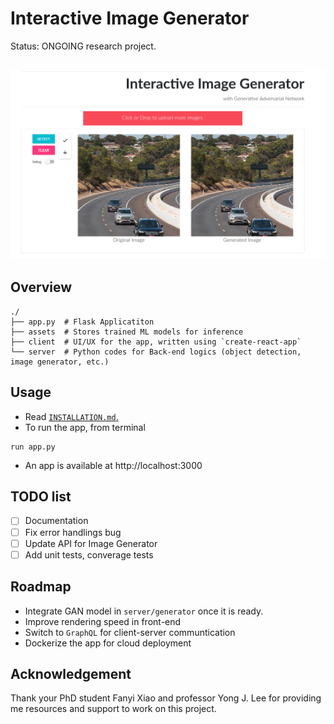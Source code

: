 # Interactive Image Generator

Status: ONGOING research project.

![Cover](assets/cover.png)
-------------------

## Overview

```shell
./
├── app.py  # Flask Applicatiton
├── assets  # Stores trained ML models for inference
├── client  # UI/UX for the app, written using `create-react-app`
└── server  # Python codes for Back-end logics (object detection, image generator, etc.) 
```

## Usage

* Read  [`INSTALLATION.md`.](INSTALL.md)
* To run the app, from terminal
```
run app.py
```
* An app is available at http://localhost:3000

## TODO list

- [ ] Documentation
- [ ] Fix error handlings bug
- [ ] Update API for Image Generator 
- [ ] Add unit tests, converage tests

## Roadmap
* Integrate GAN model in `server/generator` once it is ready.
* Improve rendering speed in front-end
* Switch to `GraphQL` for client-server communtication
* Dockerize the app for cloud deployment

## Acknowledgement

 Thank your PhD student Fanyi Xiao and professor Yong J. Lee for providing me resources and support to work on this project.
